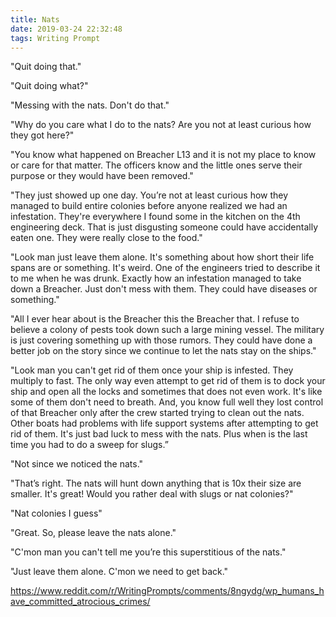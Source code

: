 ```yaml
---
title: Nats
date: 2019-03-24 22:32:48
tags: Writing Prompt
---
```

"Quit doing that."

"Quit doing what?"

"Messing with the nats. Don't do that."

"Why do you care what I do to the nats? Are you not at least curious how they got here?"

"You know what happened on Breacher L13 and it is not my place to know or care for that matter. The officers know and the little ones serve their purpose or they would have been removed."

"They just showed up one day. You’re not at least curious how they managed to build entire colonies before anyone realized we had an infestation. They're everywhere I found some in the kitchen on the 4th engineering deck. That is just disgusting someone could have accidentally eaten one. They were really close to the food."

"Look man just leave them alone. It's something about how short their life spans are or something. It's weird. One of the engineers tried to describe it to me when he was drunk. Exactly how an infestation managed to take down a Breacher. Just don't mess with them. They could have diseases or something."

"All I ever hear about is the Breacher this the Breacher that. I refuse to believe a colony of pests took down such a large mining vessel. The military is just covering something up with those rumors. They could have done a better job on the story since we continue to let the nats stay on the ships."

"Look man you can't get rid of them once your ship is infested. They multiply to fast. The only way even attempt to get rid of them is to dock your ship and open all the locks and sometimes that does not even work. It's like some of them don't need to breath. And, you know full well they lost control of that Breacher only after the crew started trying to clean out the nats. Other boats had problems with life support systems after attempting to get rid of them. It's just bad luck to mess with the nats. Plus when is the last time you had to do a sweep for slugs.”

"Not since we noticed the nats."

"That’s right. The nats will hunt down anything that is 10x their size are smaller. It's great! Would you rather deal with slugs or nat colonies?"

"Nat colonies I guess"

"Great. So, please leave the nats alone."

"C'mon man you can't tell me you’re this superstitious of the nats."

"Just leave them alone. C'mon we need to get back."

https://www.reddit.com/r/WritingPrompts/comments/8ngydg/wp_humans_have_committed_atrocious_crimes/